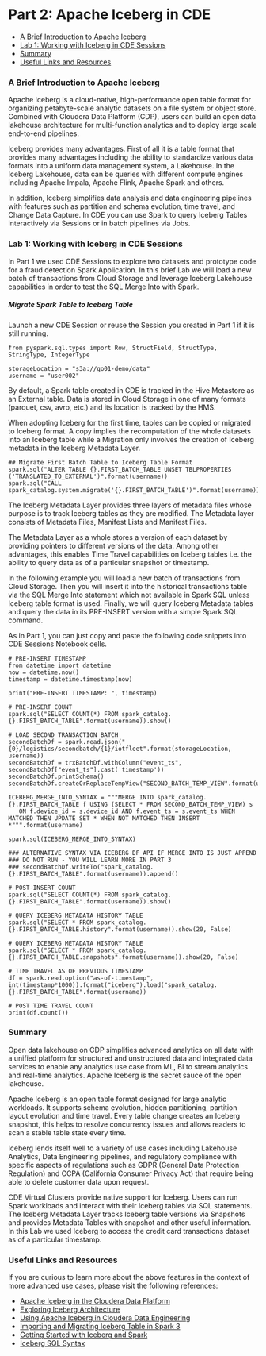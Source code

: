 # Part 2: Apache Iceberg in CDE

* [A Brief Introduction to Apache Iceberg](https://github.com/pdefusco/CDE_Banking_HOL_MKT/blob/main/step_by_step_guides/english/part_02_iceberg.md#a-brief-introduction-to-apache-iceberg)
* [Lab 1: Working with Iceberg in CDE Sessions](https://github.com/pdefusco/CDE_Banking_HOL_MKT/blob/main/step_by_step_guides/english/part_02_iceberg.md#lab-1-working-with-iceberg-in-cde-sessions)
* [Summary](https://github.com/pdefusco/CDE_Banking_HOL_MKT/blob/main/step_by_step_guides/english/part_02_iceberg.md#summary)
* [Useful Links and Resources](https://github.com/pdefusco/CDE_Banking_HOL_MKT/blob/main/step_by_step_guides/english/part_02_iceberg.md#useful-links-and-resources)

### A Brief Introduction to Apache Iceberg

Apache Iceberg is a cloud-native, high-performance open table format for organizing petabyte-scale analytic datasets on a file system or object store. Combined with Cloudera Data Platform (CDP), users can build an open data lakehouse architecture for multi-function analytics and to deploy large scale end-to-end pipelines.

Iceberg provides many advantages. First of all it is a table format that provides many advantages including the ability to standardize various data formats into a uniform data management system, a Lakehouse. In the Iceberg Lakehouse, data can be queries with different compute engines including Apache Impala, Apache Flink, Apache Spark and others.

In addition, Iceberg simplifies data analysis and data engineering pipelines with features such as partition and schema evolution, time travel, and Change Data Capture. In CDE you can use Spark to query Iceberg Tables interactively via Sessions or in batch pipelines via Jobs.

### Lab 1: Working with Iceberg in CDE Sessions

In Part 1 we used CDE Sessions to explore two datasets and prototype code for a fraud detection Spark Application. In this brief Lab we will load a new batch of transactions from Cloud Storage and leverage Iceberg Lakehouse capabilities in order to test the SQL Merge Into with Spark.

##### Migrate Spark Table to Iceberg Table

Launch a new CDE Session or reuse the Session you created in Part 1 if it is still running.

```
from pyspark.sql.types import Row, StructField, StructType, StringType, IntegerType

storageLocation = "s3a://go01-demo/data"
username = "user002"
```

By default, a Spark table created in CDE is tracked in the Hive Metastore as an External table. Data is stored in Cloud Storage in one of many formats (parquet, csv, avro, etc.) and its location is tracked by the HMS.

When adopting Iceberg for the first time, tables can be copied or migrated to Iceberg format. A copy implies the recomputation of the whole datasets into an Iceberg table while a Migration only involves the creation of Iceberg metadata in the Iceberg Metadata Layer.   

```
## Migrate First Batch Table to Iceberg Table Format
spark.sql("ALTER TABLE {}.FIRST_BATCH_TABLE UNSET TBLPROPERTIES ('TRANSLATED_TO_EXTERNAL')".format(username))
spark.sql("CALL spark_catalog.system.migrate('{}.FIRST_BATCH_TABLE')".format(username))
```

The Iceberg Metadata Layer provides three layers of metadata files whose purpose is to track Iceberg tables as they are modified. The Metadata layer consists of Metadata Files, Manifest Lists and Manifest Files.

The Metadata Layer as a whole stores a version of each dataset by providing pointers to different versions of the data. Among other advantages, this enables Time Travel capabilities on Iceberg tables i.e. the ability to query data as of a particular snapshot or timestamp.

In the following example you will load a new batch of transactions from Cloud Storage. Then you will insert it into the historical transactions table via the SQL Merge Into statement which not available in Spark SQL unless Iceberg table format is used. Finally, we will query Iceberg Metadata tables and query the data in its PRE-INSERT version with a simple Spark SQL command.

As in Part 1, you can just copy and paste the following code snippets into CDE Sessions Notebook cells.

```
# PRE-INSERT TIMESTAMP
from datetime import datetime
now = datetime.now()
timestamp = datetime.timestamp(now)

print("PRE-INSERT TIMESTAMP: ", timestamp)
```

```
# PRE-INSERT COUNT
spark.sql("SELECT COUNT(*) FROM spark_catalog.{}.FIRST_BATCH_TABLE".format(username)).show()
```
```
# LOAD SECOND TRANSACTION BATCH
secondBatchDf = spark.read.json("{0}/logistics/secondbatch/{1}/iotfleet".format(storageLocation, username))
secondBatchDf = trxBatchDf.withColumn("event_ts", secondBatchDf["event_ts"].cast('timestamp'))
secondBatchDf.printSchema()
secondBatchDf.createOrReplaceTempView("SECOND_BATCH_TEMP_VIEW".format(username))
```

```
ICEBERG_MERGE_INTO_SYNTAX = """MERGE INTO spark_catalog.{}.FIRST_BATCH_TABLE f USING (SELECT * FROM SECOND_BATCH_TEMP_VIEW) s
   ON f.device_id = s.device_id AND f.event_ts = s.event_ts WHEN MATCHED THEN UPDATE SET * WHEN NOT MATCHED THEN INSERT *""".format(username)

spark.sql(ICEBERG_MERGE_INTO_SYNTAX)
```

```
### ALTERNATIVE SYNTAX VIA ICEBERG DF API IF MERGE INTO IS JUST APPEND
### DO NOT RUN - YOU WILL LEARN MORE IN PART 3
### secondBatchDf.writeTo("spark_catalog.{}.FIRST_BATCH_TABLE".format(username)).append()
```

```
# POST-INSERT COUNT
spark.sql("SELECT COUNT(*) FROM spark_catalog.{}.FIRST_BATCH_TABLE".format(username)).show()
```

```
# QUERY ICEBERG METADATA HISTORY TABLE
spark.sql("SELECT * FROM spark_catalog.{}.FIRST_BATCH_TABLE.history".format(username)).show(20, False)
```

```
# QUERY ICEBERG METADATA HISTORY TABLE
spark.sql("SELECT * FROM spark_catalog.{}.FIRST_BATCH_TABLE.snapshots".format(username)).show(20, False)
```

```
# TIME TRAVEL AS OF PREVIOUS TIMESTAMP
df = spark.read.option("as-of-timestamp", int(timestamp*1000)).format("iceberg").load("spark_catalog.{}.FIRST_BATCH_TABLE".format(username))

# POST TIME TRAVEL COUNT
print(df.count())
```

### Summary

Open data lakehouse on CDP simplifies advanced analytics on all data with a unified platform for structured and unstructured data and integrated data services to enable any analytics use case from ML, BI to stream analytics and real-time analytics. Apache Iceberg is the secret sauce of the open lakehouse.

Apache Iceberg is an open table format designed for large analytic workloads. It supports schema evolution, hidden partitioning, partition layout evolution and time travel. Every table change creates an Iceberg snapshot, this helps to resolve concurrency issues and allows readers to scan a stable table state every time.

Iceberg lends itself well to a variety of use cases including Lakehouse Analytics, Data Engineering pipelines, and regulatory compliance with specific aspects of regulations such as GDPR (General Data Protection Regulation) and CCPA (California Consumer Privacy Act) that require being able to delete customer data upon request.

CDE Virtual Clusters provide native support for Iceberg. Users can run Spark workloads and interact with their Iceberg tables via SQL statements. The Iceberg Metadata Layer tracks Iceberg table versions via Snapshots and provides Metadata Tables with snapshot and other useful information. In this Lab we used Iceberg to access the credit card transactions dataset as of a particular timestamp.

### Useful Links and Resources

If you are curious to learn more about the above features in the context of more advanced use cases, please visit the following references:

* [Apache Iceberg in the Cloudera Data Platform](https://docs.cloudera.com/cdp-public-cloud/cloud/cdp-iceberg/topics/iceberg-in-cdp.html)
* [Exploring Iceberg Architecture](https://github.com/pdefusco/Exploring_Iceberg_Architecture)
* [Using Apache Iceberg in Cloudera Data Engineering](https://docs.cloudera.com/data-engineering/cloud/manage-jobs/topics/cde-using-iceberg.html)
* [Importing and Migrating Iceberg Table in Spark 3](https://docs.cloudera.com/data-engineering/cloud/manage-jobs/topics/cde-iceberg-import-migrate-table.html)
* [Getting Started with Iceberg and Spark](https://iceberg.apache.org/docs/latest/spark-getting-started/)
* [Iceberg SQL Syntax](https://iceberg.apache.org/docs/latest/spark-queries/)

